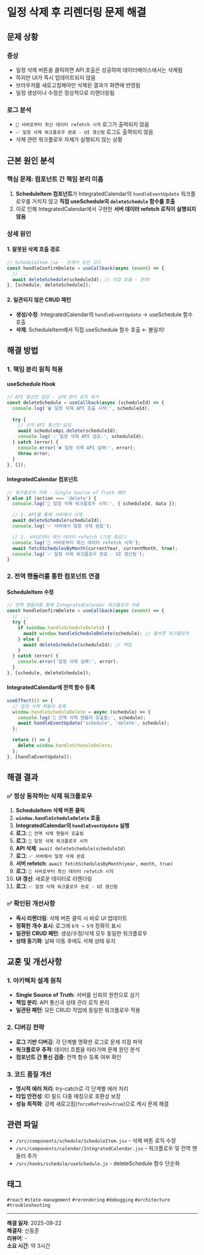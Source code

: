# 일정 삭제 후 리렌더링 문제 해결

## 문제 상황

### 증상
- 일정 삭제 버튼을 클릭하면 API 호출은 성공하여 데이터베이스에서는 삭제됨
- 하지만 UI가 즉시 업데이트되지 않음
- 브라우저를 새로고침해야만 삭제된 결과가 화면에 반영됨
- 일정 생성이나 수정은 정상적으로 리렌더링됨

### 로그 분석
- `🔄 서버로부터 최신 데이터 refetch 시작` 로그가 출력되지 않음
- `✅ 일정 삭제 워크플로우 완료 - UI 갱신됨` 로그도 출력되지 않음
- 삭제 관련 워크플로우 자체가 실행되지 않는 상황

## 근본 원인 분석

### 핵심 문제: 컴포넌트 간 책임 분리 미흡

1. **ScheduleItem 컴포넌트**가 IntegratedCalendar의 `handleEventUpdate` 워크플로우를 거치지 않고 **직접 useSchedule의 `deleteSchedule` 함수를 호출**
2. 이로 인해 IntegratedCalendar에서 구현한 **서버 데이터 refetch 로직이 실행되지 않음**

### 상세 원인

#### 1. 잘못된 삭제 호출 경로
```javascript
// ScheduleItem.jsx - 문제가 있던 코드
const handleConfirmDelete = useCallback(async (event) => {
  // ...
  await deleteSchedule(scheduleId); // 직접 호출 - 문제!
}, [schedule, deleteSchedule]);
```

#### 2. 일관되지 않은 CRUD 패턴
- **생성/수정**: IntegratedCalendar의 `handleEventUpdate` → useSchedule 함수 호출
- **삭제**: ScheduleItem에서 직접 useSchedule 함수 호출 ← 불일치!

## 해결 방법

### 1. 책임 분리 원칙 적용

#### useSchedule Hook
```javascript
// API 통신만 담당 - 상태 관리 로직 제거
const deleteSchedule = useCallback(async (scheduleId) => {
  console.log('🗑️ 일정 삭제 API 호출 시작:', scheduleId);
  
  try {
    // 오직 API 통신만 담당
    await scheduleApi.delete(scheduleId);
    console.log('✅ 일정 삭제 API 성공:', scheduleId);
  } catch (error) {
    console.error('❌ 일정 삭제 API 실패:', error);
    throw error;
  }
}, []);
```

#### IntegratedCalendar 컴포넌트
```javascript
// 워크플로우 지휘 - Single Source of Truth 패턴
} else if (action === 'delete') {
  console.log('📅 일정 삭제 워크플로우 시작:', { scheduleId, data });

  // 1. API를 통해 서버에서 삭제
  await deleteSchedule(scheduleId);
  console.log('✅ 서버에서 일정 삭제 완료');

  // 2. 서버로부터 최신 데이터 refetch (가장 중요!)
  console.log('🔄 서버로부터 최신 데이터 refetch 시작');
  await fetchSchedulesByMonth(currentYear, currentMonth, true);
  console.log('✅ 일정 삭제 워크플로우 완료 - UI 갱신됨');
}
```

### 2. 전역 핸들러를 통한 컴포넌트 연결

#### ScheduleItem 수정
```javascript
// 전역 핸들러를 통해 IntegratedCalendar 워크플로우 사용
const handleConfirmDelete = useCallback(async (event) => {
  // ...
  try {
    if (window.handleScheduleDelete) {
      await window.handleScheduleDelete(schedule); // 올바른 워크플로우
    } else {
      await deleteSchedule(scheduleId); // 백업
    }
  } catch (error) {
    console.error('일정 삭제 실패:', error);
  }
}, [schedule, deleteSchedule]);
```

#### IntegratedCalendar에 전역 함수 등록
```javascript
useEffect(() => {
  // 일정 삭제 핸들러 등록
  window.handleScheduleDelete = async (schedule) => {
    console.log('🎯 전역 삭제 핸들러 호출됨:', schedule);
    await handleEventUpdate('schedule', 'delete', schedule);
  };

  return () => {
    delete window.handleScheduleDelete;
  };
}, [handleEventUpdate]);
```

## 해결 결과

### ✅ 정상 동작하는 삭제 워크플로우

1. **ScheduleItem 삭제 버튼 클릭**
2. **`window.handleScheduleDelete` 호출**
3. **IntegratedCalendar의 `handleEventUpdate` 실행**
4. **로그**: `🎯 전역 삭제 핸들러 호출됨`
5. **로그**: `📅 일정 삭제 워크플로우 시작`
6. **API 삭제**: `await deleteSchedule(scheduleId)`
7. **로그**: `✅ 서버에서 일정 삭제 완료`
8. **서버 refetch**: `await fetchSchedulesByMonth(year, month, true)`
9. **로그**: `🔄 서버로부터 최신 데이터 refetch 시작`
10. **UI 갱신**: 새로운 데이터로 리렌더링
11. **로그**: `✅ 일정 삭제 워크플로우 완료 - UI 갱신됨`

### ✅ 확인된 개선사항

- **즉시 리렌더링**: 삭제 버튼 클릭 시 바로 UI 업데이트
- **정확한 개수 표시**: 로그에 `6개 → 5개` 정확히 표시
- **일관된 CRUD 패턴**: 생성/수정/삭제 모두 동일한 워크플로우
- **상태 동기화**: 날짜 이동 후에도 삭제 상태 유지

## 교훈 및 개선사항

### 1. 아키텍처 설계 원칙

- **Single Source of Truth**: 서버를 신뢰의 원천으로 삼기
- **책임 분리**: API 통신과 상태 관리 로직 분리
- **일관된 패턴**: 모든 CRUD 작업에 동일한 워크플로우 적용

### 2. 디버깅 전략

- **로그 기반 디버깅**: 각 단계별 명확한 로그로 문제 지점 파악
- **워크플로우 추적**: 데이터 흐름을 따라가며 문제 원인 분석
- **컴포넌트 간 통신 검증**: 전역 함수 등록 여부 확인

### 3. 코드 품질 개선

- **명시적 에러 처리**: try-catch로 각 단계별 에러 처리
- **타입 안전성**: ID 필드 다중 매칭으로 호환성 보장
- **성능 최적화**: 강제 새로고침(`forceRefresh=true`)으로 캐시 문제 해결

## 관련 파일

- `/src/components/schedule/ScheduleItem.jsx` - 삭제 버튼 로직 수정
- `/src/components/calendar/IntegratedCalendar.jsx` - 워크플로우 및 전역 핸들러 추가
- `/src/hooks/schedule/useSchedule.js` - deleteSchedule 함수 단순화

## 태그

`#react` `#state-management` `#rerendering` `#debugging` `#architecture` `#troubleshooting`

---

**해결 일자**: 2025-09-22  
**해결자**: 신동준  
**리뷰어**: -  
**소요 시간**: 약 3시간
